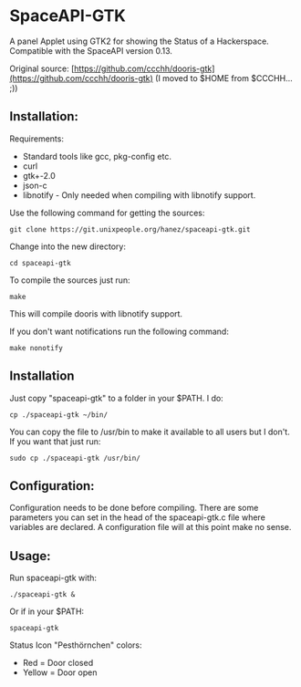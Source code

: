 SpaceAPI-GTK
============

A panel Applet using GTK2 for showing the Status of a Hackerspace. Compatible with the SpaceAPI version 0.13.

Original source: [https://github.com/ccchh/dooris-gtk](https://github.com/ccchh/dooris-gtk) (I moved to $HOME from $CCCHH... ;))

Installation:
-------------

Requirements:

- Standard tools like gcc, pkg-config etc.
- curl
- gtk+-2.0
- json-c
- libnotify - Only needed when compiling with libnotify support.

Use the following command for getting the sources:

    git clone https://git.unixpeople.org/hanez/spaceapi-gtk.git

Change into the new directory:

    cd spaceapi-gtk

To compile the sources just run:

    make

This will compile dooris with libnotify support.

If you don't want notifications run the following command:

    make nonotify

Installation
------------

Just copy "spaceapi-gtk" to a folder in your $PATH. I do:

    cp ./spaceapi-gtk ~/bin/

You can copy the file to /usr/bin to make it available to all users but I don't. If you want that just run:

    sudo cp ./spaceapi-gtk /usr/bin/

Configuration:
--------------

Configuration needs to be done before compiling. There are some parameters you can set in the head of the spaceapi-gtk.c file where variables are declared. A configuration file will at this point make no sense.

Usage:
------

Run spaceapi-gtk with:

    ./spaceapi-gtk & 

Or if in your $PATH:

    spaceapi-gtk

Status Icon "Pesthörnchen" colors:

- Red = Door closed
- Yellow = Door open

